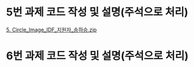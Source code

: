 # 5번 과제 코드 작성 및 설명(주석으로 처리)

[5. Circle_Image_IDF_지원자_송하승.zip](https://github.com/Haseung-Song/5.-Circle_Image_IDF_-_-/files/10127429/5.Circle_Image_IDF_._.zip)

# 6번 과제 코드 작성 및 설명(주석으로 처리)

